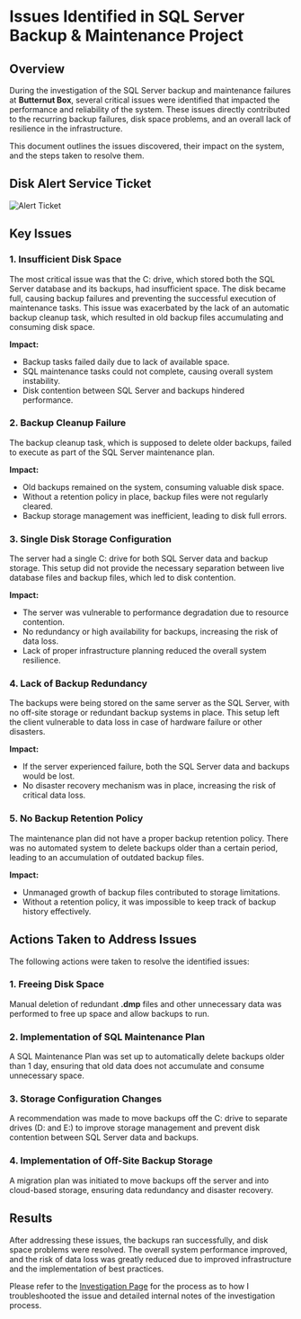 # Issues Identified in SQL Server Backup & Maintenance Project

## Overview

During the investigation of the SQL Server backup and maintenance failures at **Butternut Box**, several critical issues were identified that impacted the performance and reliability of the system. These issues directly contributed to the recurring backup failures, disk space problems, and an overall lack of resilience in the infrastructure.

This document outlines the issues discovered, their impact on the system, and the steps taken to resolve them.

## Disk Alert Service Ticket

![Alert Ticket](images/alert_ticket_censored[issues].png)

## Key Issues

### 1. **Insufficient Disk Space**
The most critical issue was that the C: drive, which stored both the SQL Server database and its backups, had insufficient space. The disk became full, causing backup failures and preventing the successful execution of maintenance tasks. This issue was exacerbated by the lack of an automatic backup cleanup task, which resulted in old backup files accumulating and consuming disk space.

**Impact:**
- Backup tasks failed daily due to lack of available space.
- SQL maintenance tasks could not complete, causing overall system instability.
- Disk contention between SQL Server and backups hindered performance.

### 2. **Backup Cleanup Failure**
The backup cleanup task, which is supposed to delete older backups, failed to execute as part of the SQL Server maintenance plan.

**Impact:**
- Old backups remained on the system, consuming valuable disk space.
- Without a retention policy in place, backup files were not regularly cleared.
- Backup storage management was inefficient, leading to disk full errors.

### 3. **Single Disk Storage Configuration**
The server had a single C: drive for both SQL Server data and backup storage. This setup did not provide the necessary separation between live database files and backup files, which led to disk contention.

**Impact:**
- The server was vulnerable to performance degradation due to resource contention.
- No redundancy or high availability for backups, increasing the risk of data loss.
- Lack of proper infrastructure planning reduced the overall system resilience.

### 4. **Lack of Backup Redundancy**
The backups were being stored on the same server as the SQL Server, with no off-site storage or redundant backup systems in place. This setup left the client vulnerable to data loss in case of hardware failure or other disasters.

**Impact:**
- If the server experienced failure, both the SQL Server data and backups would be lost.
- No disaster recovery mechanism was in place, increasing the risk of critical data loss.

### 5. **No Backup Retention Policy**
The maintenance plan did not have a proper backup retention policy. There was no automated system to delete backups older than a certain period, leading to an accumulation of outdated backup files.

**Impact:**
- Unmanaged growth of backup files contributed to storage limitations.
- Without a retention policy, it was impossible to keep track of backup history effectively.

## Actions Taken to Address Issues

The following actions were taken to resolve the identified issues:

### 1. **Freeing Disk Space**
Manual deletion of redundant **.dmp** files and other unnecessary data was performed to free up space and allow backups to run.

### 2. **Implementation of SQL Maintenance Plan**
A SQL Maintenance Plan was set up to automatically delete backups older than 1 day, ensuring that old data does not accumulate and consume unnecessary space.

### 3. **Storage Configuration Changes**
A recommendation was made to move backups off the C: drive to separate drives (D: and E:) to improve storage management and prevent disk contention between SQL Server data and backups.

### 4. **Implementation of Off-Site Backup Storage**
A migration plan was initiated to move backups off the server and into cloud-based storage, ensuring data redundancy and disaster recovery.

## Results

After addressing these issues, the backups ran successfully, and disk space problems were resolved. The overall system performance improved, and the risk of data loss was greatly reduced due to improved infrastructure and the implementation of best practices.

Please refer to the [Investigation Page](pages/investigation.md) for the process as to how I troubleshooted the issue and detailed internal notes of the investigation process.
